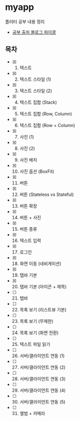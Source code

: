 # myapp

플러터 공부 내용 정리

- [공부 출처 블로그 파이쿵](https://pythonkim.tistory.com/category/%ED%94%8C%EB%9F%AC%ED%84%B0)

## 목차
- [x] 1. 텍스트
- [x] 2. 텍스트 스타일 (1)
- [x] 3. 텍스트 스타일 (2)
- [x] 4. 텍스트 집합 (Stack)
- [x] 5. 텍스트 집합 (Row, Column)
- [x] 6. 텍스트 집함 (Row + Column)
- [x] 7. 사진 (1)
- [x] 8. 사진 (2)
- [x] 9. 사진 배치
- [x] 10. 사진 옵션 (BoxFit)
- [x] 11. 버튼
- [x] 12. 버튼 (Stateless vs Stateful)
- [x] 13. 버튼 확장
- [x] 14. 버튼 + 사진
- [x] 15. 버튼 종류
- [x] 16. 텍스트 입력
- [x] 17. 로그인
- [x] 18. 화면 이동 (네비게이션)
- [x] 19. 탭바 기본
- [x] 20. 탭바 기본 (아이콘 + 제목)
- [ ] 21. 탭바
- [ ] 22. 목록 보기 (리스트뷰 기본)
- [ ] 23. 목록 보기 (무제한)
- [ ] 24. 목록 보기 (화면 전환)
- [ ] 25. 텍스트 파일 읽기
- [ ] 26. 서버/클라이언트 연동 (1)
- [ ] 27. 서버/클라이언트 연동 (2)
- [ ] 28. 서버/클라이언트 연동 (3)
- [ ] 29. 서버/클라이언트 연동 (4)
- [ ] 30. 서버/클라이언트 연동 (5)
- [ ] 31. 앨범 + 카메라



